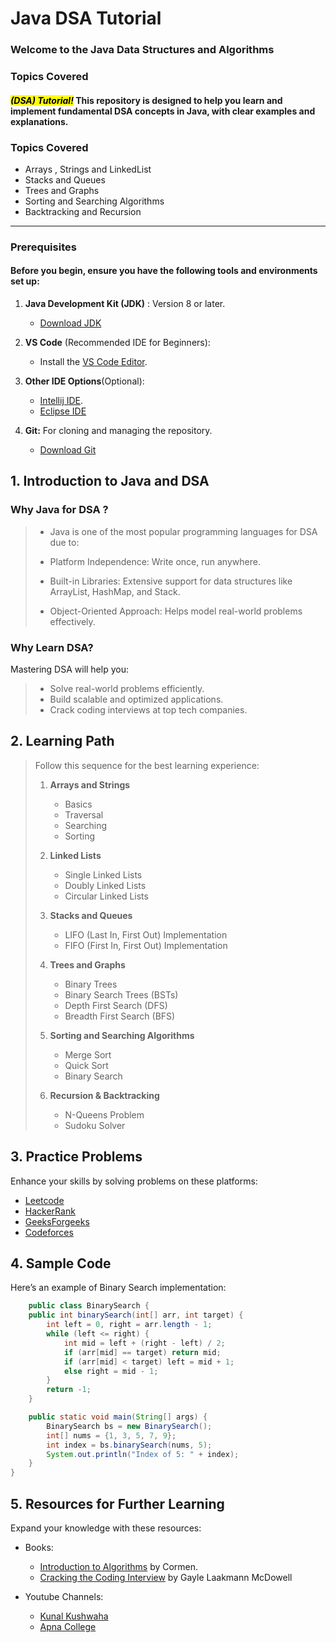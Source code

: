 # **Java DSA Tutorial**

### Welcome to the Java Data Structures and Algorithms

### **Topics Covered**

#### <mark>**_(DSA) Tutorial!_**</mark> This repository is designed to help you learn and implement fundamental DSA concepts in Java, with clear examples and explanations.

### Topics Covered

- Arrays , Strings and LinkedList
- Stacks and Queues
- Trees and Graphs
- Sorting and Searching Algorithms
- Backtracking and Recursion

---

### **Prerequisites** <!-- __Prerequisites__ -->

#### Before you begin, ensure you have the following tools and environments set up:

<!-- :smile:  :cry:   --for emojis   ==> or directly add the emojis  -->

1. **Java Development Kit (JDK)** : Version 8 or later.

   - [Download JDK](https://www.oracle.com/java/technologies/downloads/?er=221886)

2. **VS Code** (Recommended IDE for Beginners):

   - Install the [VS Code Editor](https://code.visualstudio.com/download).

3. **Other IDE Options**(Optional):

   - [Intellij IDE](https://www.jetbrains.com/idea/).
   - [Eclipse IDE](https://www.eclipse.org/downloads/)
   <!-- we can do like this <https://google.com> -->

4. **Git:** For cloning and managing the repository.
   - [Download Git](https://git-scm.com/)

## 1. **Introduction to Java and DSA**

### Why Java for DSA ?

> - Java is one of the most popular programming languages for DSA due to:
>
> - Platform Independence: Write once, run anywhere.
> - Built-in Libraries: Extensive support for data structures like ArrayList, HashMap, and Stack.
> - Object-Oriented Approach: Helps model real-world problems effectively.

### Why Learn DSA?

Mastering DSA will help you:

> - Solve real-world problems efficiently.
> - Build scalable and optimized applications.
> - Crack coding interviews at top tech companies.

## 2. Learning Path

> Follow this sequence for the best learning experience:
>
> 1. **Arrays and Strings**
>
>    - Basics
>    - Traversal
>    - Searching
>    - Sorting
>
> 2. **Linked Lists**
>
>    - Single Linked Lists
>    - Doubly Linked Lists
>    - Circular Linked Lists
>
> 3. **Stacks and Queues**
>
>    - LIFO (Last In, First Out) Implementation
>    - FIFO (First In, First Out) Implementation
>
> 4. **Trees and Graphs**
>
>    - Binary Trees
>    - Binary Search Trees (BSTs)
>    - Depth First Search (DFS)
>    - Breadth First Search (BFS)
>
> 5. **Sorting and Searching Algorithms**
>
>    - Merge Sort
>    - Quick Sort
>    - Binary Search
>
> 6. **Recursion & Backtracking**
>    - N-Queens Problem
>    - Sudoku Solver

## 3. Practice Problems

Enhance your skills by solving problems on these platforms:

- [Leetcode](https://leetcode.com/)
- [HackerRank](https://www.hackerrank.com/)
- [GeeksForgeeks](https://www.geeksforgeeks.org/)
- [Codeforces](https://codeforces.com/)

## 4. Sample Code

Here’s an example of Binary Search implementation:

```Java
    public class BinarySearch {
    public int binarySearch(int[] arr, int target) {
        int left = 0, right = arr.length - 1;
        while (left <= right) {
            int mid = left + (right - left) / 2;
            if (arr[mid] == target) return mid;
            if (arr[mid] < target) left = mid + 1;
            else right = mid - 1;
        }
        return -1;
    }

    public static void main(String[] args) {
        BinarySearch bs = new BinarySearch();
        int[] nums = {1, 3, 5, 7, 9};
        int index = bs.binarySearch(nums, 5);
        System.out.println("Index of 5: " + index);
    }
}

```

## 5. Resources for Further Learning

Expand your knowledge with these resources:

- Books:

  - [Introduction to Algorithms](https://dl.ebooksworld.ir/books/Introduction.to.Algorithms.4th.Leiserson.Stein.Rivest.Cormen.MIT.Press.9780262046305.EBooksWorld.ir.pdf) by Cormen.
  - [Cracking the Coding Interview](https://www.crackingthecodinginterview.com/) by Gayle Laakmann McDowell

- Youtube Channels:

  - [Kunal Kushwaha](https://www.youtube.com/watch?v=rZ41y93P2Qo&list=PL9gnSGHSqcnr_DxHsP7AW9ftq0AtAyYqJ)
  - [Apna College](https://www.youtube.com/@ApnaCollegeOfficial)

<!-- ![How Java Executes the Code](https://media.geeksforgeeks.org/wp-content/uploads/20240812155117/How-Java-Code-Executes.png) -->

<!-- In Github markdown it doesnt work so use the HTML instead  -->
<!-- ## ~~Crossed Off~~ -->
<!-- this is a ~subscript~
this is a ^superScript^ -->
<!--

N<sup>2</sup>
H<sub>2</sub>O -->

<!-- |Col 1   |Col2     |
|:-----: |---      |
|this    | example |
|is      |with     |
|a       |col      | -->
